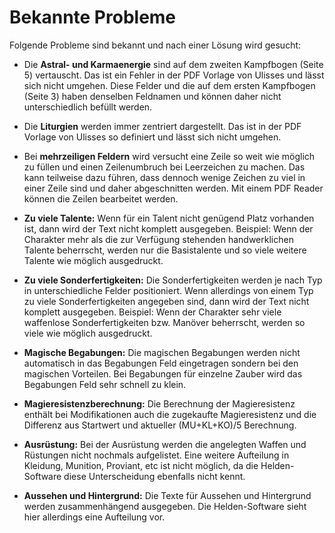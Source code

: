 # Bekannte Probleme

Folgende Probleme sind bekannt und nach einer Lösung wird gesucht: 

* Die **Astral- und Karmaenergie** sind auf dem zweiten Kampfbogen (Seite 5) vertauscht. 
  Das ist ein Fehler in der PDF Vorlage von Ulisses und lässt sich nicht umgehen.
  Diese Felder und die auf dem ersten Kampfbogen (Seite 3) haben denselben Feldnamen und können daher nicht unterschiedlich befüllt werden. 
  
* Die **Liturgien** werden immer zentriert dargestellt. 
  Das ist in der PDF Vorlage von Ulisses so definiert und lässt sich nicht umgehen. 
  
* Bei **mehrzeiligen Feldern** wird versucht eine Zeile so weit wie möglich zu füllen und einen Zeilenumbruch bei Leerzeichen zu machen. 
  Das kann teilweise dazu führen, dass dennoch wenige Zeichen zu viel in einer Zeile sind und daher abgeschnitten werden. 
  Mit einem PDF Reader können die Zeilen bearbeitet werden.
  
* **Zu viele Talente:**
  Wenn für ein Talent nicht genügend Platz vorhanden ist, dann wird der Text nicht komplett ausgegeben. 
  Beispiel: Wenn der Charakter mehr als die zur Verfügung stehenden handwerklichen Talente beherrscht, 
  werden nur die Basistalente und so viele weitere Talente wie möglich ausgedruckt.
  
* **Zu viele Sonderfertigkeiten:**
  Die Sonderfertigkeiten werden je nach Typ in unterschiedliche Felder positioniert. 
  Wenn allerdings von einem Typ zu viele Sonderfertigkeiten angegeben sind, dann wird der Text nicht komplett ausgegeben. 
  Beispiel: Wenn der Charakter sehr viele waffenlose Sonderfertigkeiten bzw. Manöver beherrscht, werden so viele wie möglich ausgedruckt.
  
* **Magische Begabungen:**
  Die magischen Begabungen werden nicht automatisch in das Begabungen Feld eingetragen sondern bei den magischen Vorteilen. 
  Bei Begabungen für einzelne Zauber wird das Begabungen Feld sehr schnell zu klein. 

* **Magieresistenzberechnung:**
  Die Berechnung der Magieresistenz enthält bei Modifikationen auch die zugekaufte Magieresistenz und die Differenz aus Startwert und aktueller (MU+KL+KO)/5 Berechnung. 

* **Ausrüstung:**
  Bei der Ausrüstung werden die angelegten Waffen und Rüstungen nicht nochmals aufgelistet. 
  Eine weitere Aufteilung in Kleidung, Munition, Proviant, etc ist nicht möglich, da die Helden-Software diese Unterscheidung ebenfalls nicht kennt. 

* **Aussehen und Hintergrund:**
  Die Texte für Aussehen und Hintergrund werden zusammenhängend ausgegeben. Die Helden-Software sieht hier allerdings eine Aufteilung vor. 
